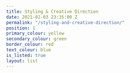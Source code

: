 ```yaml
---
title: Styling & Creative Direction
date: 2021-02-03 23:35:00 Z
permalink: "/styling-and-creative-direction/"
position: 1
primary_colour: yellow
secondary_colour: green
border_colour: red
text_colour: blue
is_listed: true
layout: list
---
```


